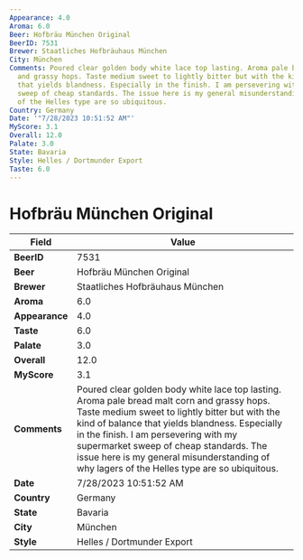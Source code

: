 ```yaml
---
Appearance: 4.0
Aroma: 6.0
Beer: Hofbräu München Original
BeerID: 7531
Brewer: Staatliches Hofbräuhaus München
City: München
Comments: Poured clear golden body white lace top lasting. Aroma pale bread malt corn
  and grassy hops. Taste medium sweet to lightly bitter but with the kind of balance
  that yields blandness. Especially in the finish. I am persevering with my supermarket
  sweep of cheap standards. The issue here is my general misunderstanding of why lagers
  of the Helles type are so ubiquitous.
Country: Germany
Date: '"7/28/2023 10:51:52 AM"'
MyScore: 3.1
Overall: 12.0
Palate: 3.0
State: Bavaria
Style: Helles / Dortmunder Export
Taste: 6.0
---
```


# Hofbräu München Original

| Field         | Value |
|---------------|-------|
| **BeerID** | 7531 |
| **Beer** | Hofbräu München Original |
| **Brewer** | Staatliches Hofbräuhaus München |
| **Aroma** | 6.0 |
| **Appearance** | 4.0 |
| **Taste** | 6.0 |
| **Palate** | 3.0 |
| **Overall** | 12.0 |
| **MyScore** | 3.1 |
| **Comments** | Poured clear golden body white lace top lasting. Aroma pale bread malt corn and grassy hops. Taste medium sweet to lightly bitter but with the kind of balance that yields blandness. Especially in the finish. I am persevering with my supermarket sweep of cheap standards. The issue here is my general misunderstanding of why lagers of the Helles type are so ubiquitous. |
| **Date** | 7/28/2023 10:51:52 AM |
| **Country** | Germany |
| **State** | Bavaria |
| **City** | München |
| **Style** | Helles / Dortmunder Export |
